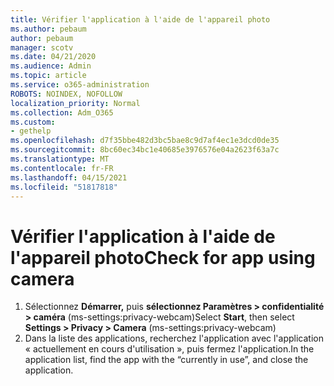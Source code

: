 ```yaml
---
title: Vérifier l'application à l'aide de l'appareil photo
ms.author: pebaum
author: pebaum
manager: scotv
ms.date: 04/21/2020
ms.audience: Admin
ms.topic: article
ms.service: o365-administration
ROBOTS: NOINDEX, NOFOLLOW
localization_priority: Normal
ms.collection: Adm_O365
ms.custom:
- gethelp
ms.openlocfilehash: d7f35bbe482d3bc5bae8c9d7af4ec1e3dcd0de35
ms.sourcegitcommit: 8bc60ec34bc1e40685e3976576e04a2623f63a7c
ms.translationtype: MT
ms.contentlocale: fr-FR
ms.lasthandoff: 04/15/2021
ms.locfileid: "51817818"
---
```

# <a name="check-for-app-using-camera"></a><span data-ttu-id="f284b-102">Vérifier l'application à l'aide de l'appareil photo</span><span class="sxs-lookup"><span data-stu-id="f284b-102">Check for app using camera</span></span>

1. <span data-ttu-id="f284b-103">Sélectionnez **Démarrer,** puis **sélectionnez Paramètres > confidentialité > caméra** (ms-settings:privacy-webcam)</span><span class="sxs-lookup"><span data-stu-id="f284b-103">Select **Start**, then select **Settings > Privacy > Camera** (ms-settings:privacy-webcam)</span></span>
2. <span data-ttu-id="f284b-104">Dans la liste des applications, recherchez l'application avec l'application « actuellement en cours d'utilisation », puis fermez l'application.</span><span class="sxs-lookup"><span data-stu-id="f284b-104">In the application list, find the app with the “currently in use”, and close the application.</span></span>
